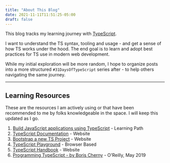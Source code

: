 ```yaml
---
title: "About This Blog"
date: 2021-11-11T11:51:25-05:00
draft: false
---
```


This blog tracks my learning journey with [TypeScript](https://www.typescriptlang.org/). 

I want to understand the TS syntax, tooling and usage - and get a sense of how TS works under the hood. The end goal is to learn and adopt best practices for TS use in modern web development.

While my initial exploration will be more random, I hope to organize posts into a more structured `#31DaysOfTypeScript` series after  - to help others navigating the same journey.

---

## Learning Resources

These are the resources I am actively using or that have been recommended to me by folks knowledgeable in the space. I will keep this updated as I go.

1. [Build JavaScript applications using TypeScript](https://docs.microsoft.com/en-us/learn/paths/build-javascript-applications-typescript/) - Learning Path
2. [TypeScript Documentation](https://www.typescriptlang.org/docs/) - Website
3. [Bootstrap a new TS Project](https://www.typescriptlang.org/docs/bootstrap) - Website
4. [TypeScript Playground](https://www.typescriptlang.org/play) - Browser Based
5. [TypeScript Handbook](https://www.typescriptlang.org/docs/handbook/intro.html) - Website
6. [Programming TypeScript - by Boris Cherny](https://learning.oreilly.com/library/view/programming-typescript/9781492037644/) - O'Reilly, May 2019

